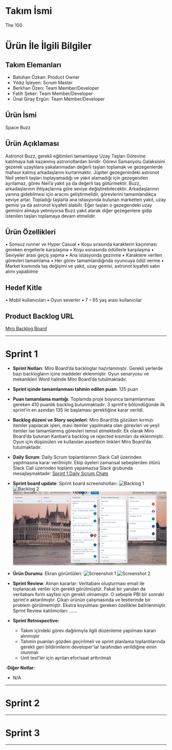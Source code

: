 # **Takım İsmi**

The 100

# Ürün İle İlgili Bilgiler

## Takım Elemanları

- Batuhan Özkan: Product Owner
- Yıldız İşleyen: Scrum Master
- Berkhan Özen: Team Member/Developer
- Fatih Şeker: Team Member/Developer
- Ünal Giray Ergün: Team Member/Developer

## Ürün İsmi

Space Buzz

## Ürün Açıklaması

Astronot Buzz, gerekli eğitimleri tamamlayıp Uzay Taşları Görevine katılmaya hak kazanmış astronotlardan biridir. Görevi Samanyolu Galaksisini gezerek uzaylılara yakalanmadan değerli taşları toplamak ve gezegenlerde mahsur kalmış arkadaşlarını kurtarmaktır. Jüpiter gezegenindeki astronot Neil yeterli taşları toplayamadığı ve yakıt alamadığı için gezegenden ayrılamaz, görev Neil’a yakıt ya da değerli taş götürmektir. Buzz, arkadaşlarının ihtiyaçlarına göre seviye değiştirebilecektir. Arkadaşlarının yanına gidebilmesi için aracını geliştirmelidir, görevlerini tamamlandıkça seviye artar. Topladığı taşlarla ana istasyonda bulunan marketten yakıt, uzay gemisi ya da astronot kıyafeti alabilir. Eğer taşları o gezegendeki uzay gemisini almaya yetmiyorsa Buzz yakıt alarak diğer gezegenlere gidip istenilen taşları toplamaya devam etmelidir.

## Ürün Özellikleri

•	Sonsuz runner ve Hyper Casual
•	Koşu sırasında karakterin kaçınması gereken engellerle karşılaşma
•	Koşu esnasında ödüllerle karşılaşma
•	Seviyeler arası geçiş yapma
•	Ana istasyonda gezinme
•	Karaktere verilen görevleri tamamlama
•	Her görev tamamlandığında oyuncuya ödül verme
•	Market kısmında taş değişimi ve yakıt, uzay gemisi, astronot kıyafeti satın alımı yapabilme

## Hedef Kitle

•	Mobil kullanıcıları
•	Oyun severler
•	7 – 65 yaş arası kullanıcılar

## Product Backlog URL

[Miro Backlog Board](https://miro.com/app/board/uXjVO6UHj8Y=/)

---

# Sprint 1

- **Sprint Notları**: Miro Board’da backloglar hazırlanmıştır. Gerekli yerlerde bazı backlogların içine maddeler eklenmiştir. Oyun senaryosu ve mekanikleri Word halinde Miro Board’da tutulmaktadır.

- **Sprint içinde tamamlanması tahmin edilen puan**: 135 puan

- **Puan tamamlama mantığı**: Toplamda proje boyunca tamamlanması gereken 410 puanlık backlog bulunmaktadır. 3 sprint'e bölündüğünde ilk sprint'in en azından 135 ile başlaması gerektiğine karar verildi.

- **Backlog düzeni ve Story seçimleri**: Miro Board’da gözüken kırmızı itemler yapılacak işleri, mavi itemler yapılmakta olan görevleri ve yeşil itemler ise tamamlanmış görevleri temsil etmektedir. Ek olarak Miro Board’da bulunan Kanban’a backlog ve rejected kısımları da eklenmiştir. Oyun için düşünülen ve kullanılan assetlerin linkleri Miro Board’da tutulmaktadır.

- **Daily Scrum**: Daily Scrum toplantılarının Slack Call üzerinden yapılmasına karar verilmiştir. Ekip üyeleri zamansal sebeplerden ötürü Slack Call üzerinden toplantı yapamazsa Slack grubunda mesajlaşmaktadır: [Sprint 1 Daily Scrum Chats](https://github.com/OyunveUygulamaAkademisi/BootcampScrumTemplate/blob/main/ProjectManagement/Sprint1Documents/DailyScrumMeetingNotesSprint1.docx?raw=true)

- **Sprint board update**: Sprint board screenshotları: 
![Backlog 1](https://raw.githubusercontent.com/OyunveUygulamaAkademisi/BootcampScrumTemplate/main/ProjectManagement/Sprint1Documents/backlog1.png) 
![Backlog 2](https://raw.githubusercontent.com/OyunveUygulamaAkademisi/BootcampScrumTemplate/main/ProjectManagement/Sprint1Documents/backlog2.png) 
![Backlog 3](https://raw.githubusercontent.com/OyunveUygulamaAkademisi/BootcampScrumTemplate/main/ProjectManagement/Sprint1Documents/backlog3.png)

- **Ürün Durumu**: Ekran görüntüleri:
  ![Screenshot 1](https://github.com/OyunveUygulamaAkademisi/BootcampScrumTemplate/blob/main/ProjectManagement/Sprint1Documents/productss1.png?raw=true)
  ![Screenshot 2](https://github.com/OyunveUygulamaAkademisi/BootcampScrumTemplate/blob/main/ProjectManagement/Sprint1Documents/productss2.png?raw=true)

- **Sprint Review**: 
Alınan kararlar: Veritabanı oluşturması email ile toplanacak veriler için gerekli görülmüştür. Fakat bir yandan da veritabanı form sayfası için gerekli olmamıştır. O sebeple PBI bir sonraki sprint'e aktarılmıştır. Çıkan ürünün çalışmasında ve testlerinde bir problem görülmemiştir. Ekstra koyulması gereken özellikler belirlenmiştir. Sprint Review katılımcıları: ......

- **Sprint Retrospective:**
  - Takım içindeki görev dağılımıyla ilgili düzenleme yapılması kararı alınmıştır
  - Tahmin puanları gözden geçirilmeli ve sprint planlama toplantılarında gerekli geri bildirimlerin developer'lar tarafından verildiğine emin olunmalı
  - Unit test'ler için ayrılan efor/saat arttırılmalı 

-**Diğer Notlar**:
- N/A

---

# Sprint 2


---

# Sprint 3

---
